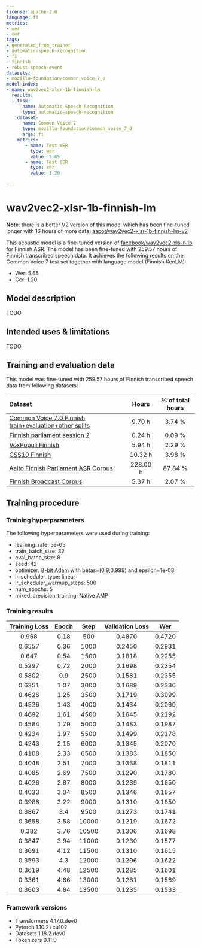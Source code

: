 ```yaml
---
license: apache-2.0
language: fi
metrics:
- wer
- cer
tags:
- generated_from_trainer
- automatic-speech-recognition
- fi
- finnish
- robust-speech-event
datasets:
- mozilla-foundation/common_voice_7_0
model-index:
- name: wav2vec2-xlsr-1b-finnish-lm
  results:
  - task: 
      name: Automatic Speech Recognition 
      type: automatic-speech-recognition
    dataset:
      name: Common Voice 7
      type: mozilla-foundation/common_voice_7_0
      args: fi
    metrics:
       - name: Test WER
         type: wer
         value: 5.65
       - name: Test CER
         type: cer
         value: 1.20

---
```


<!-- This model card has been generated automatically according to the information the Trainer had access to. You
should probably proofread and complete it, then remove this comment. -->

# wav2vec2-xlsr-1b-finnish-lm

**Note**: there is a better V2 version of this model which has been fine-tuned longer with 16 hours of more data: [aapot/wav2vec2-xlsr-1b-finnish-lm-v2](https://huggingface.co/aapot/wav2vec2-xlsr-1b-finnish-lm-v2)

This acoustic model is a fine-tuned version of [facebook/wav2vec2-xls-r-1b](https://huggingface.co/facebook/wav2vec2-xls-r-1b) for Finnish ASR. The model has been fine-tuned with 259.57 hours of Finnish transcribed speech data.
It achieves the following results on the Common Voice 7 test set together with language model (Finnish KenLM):
- Wer: 5.65
- Cer: 1.20

## Model description

TODO

## Intended uses & limitations

TODO

## Training and evaluation data

This model was fine-tuned with 259.57 hours of Finnish transcribed speech data from following datasets:

| Dataset                                                                                                                       | Hours    | % of total hours |
|:------------------------------------------------------------------------------------------------------------------------------|:--------:|:----------------:|
| [Common Voice 7.0 Finnish train+evaluation+other splits](https://huggingface.co/datasets/mozilla-foundation/common_voice_7_0) | 9.70 h   | 3.74 %           |
| [Finnish parliament session 2](https://b2share.eudat.eu/records/4df422d631544ce682d6af1d4714b2d4)                             | 0.24 h   | 0.09 %           |
| [VoxPopuli Finnish](https://github.com/facebookresearch/voxpopuli)                                                            | 5.94 h   | 2.29 %           |
| [CSS10 Finnish](https://github.com/kyubyong/css10)                                                                            | 10.32 h  | 3.98 %           |
| [Aalto Finnish Parliament ASR Corpus](http://urn.fi/urn:nbn:fi:lb-2021051903)                                                 | 228.00 h | 87.84 %          |
| [Finnish Broadcast Corpus](http://urn.fi/urn:nbn:fi:lb-2016042502)                                                            | 5.37 h   | 2.07 %           |

## Training procedure

### Training hyperparameters

The following hyperparameters were used during training:
- learning_rate: 5e-05
- train_batch_size: 32
- eval_batch_size: 8
- seed: 42
- optimizer: [8-bit Adam](https://github.com/facebookresearch/bitsandbytes) with betas=(0.9,0.999) and epsilon=1e-08
- lr_scheduler_type: linear
- lr_scheduler_warmup_steps: 500
- num_epochs: 5
- mixed_precision_training: Native AMP

### Training results

| Training Loss | Epoch | Step  | Validation Loss | Wer    |
|:-------------:|:-----:|:-----:|:---------------:|:------:|
| 0.968         | 0.18  | 500   | 0.4870          | 0.4720 |
| 0.6557        | 0.36  | 1000  | 0.2450          | 0.2931 |
| 0.647         | 0.54  | 1500  | 0.1818          | 0.2255 |
| 0.5297        | 0.72  | 2000  | 0.1698          | 0.2354 |
| 0.5802        | 0.9   | 2500  | 0.1581          | 0.2355 |
| 0.6351        | 1.07  | 3000  | 0.1689          | 0.2336 |
| 0.4626        | 1.25  | 3500  | 0.1719          | 0.3099 |
| 0.4526        | 1.43  | 4000  | 0.1434          | 0.2069 |
| 0.4692        | 1.61  | 4500  | 0.1645          | 0.2192 |
| 0.4584        | 1.79  | 5000  | 0.1483          | 0.1987 |
| 0.4234        | 1.97  | 5500  | 0.1499          | 0.2178 |
| 0.4243        | 2.15  | 6000  | 0.1345          | 0.2070 |
| 0.4108        | 2.33  | 6500  | 0.1383          | 0.1850 |
| 0.4048        | 2.51  | 7000  | 0.1338          | 0.1811 |
| 0.4085        | 2.69  | 7500  | 0.1290          | 0.1780 |
| 0.4026        | 2.87  | 8000  | 0.1239          | 0.1650 |
| 0.4033        | 3.04  | 8500  | 0.1346          | 0.1657 |
| 0.3986        | 3.22  | 9000  | 0.1310          | 0.1850 |
| 0.3867        | 3.4   | 9500  | 0.1273          | 0.1741 |
| 0.3658        | 3.58  | 10000 | 0.1219          | 0.1672 |
| 0.382         | 3.76  | 10500 | 0.1306          | 0.1698 |
| 0.3847        | 3.94  | 11000 | 0.1230          | 0.1577 |
| 0.3691        | 4.12  | 11500 | 0.1310          | 0.1615 |
| 0.3593        | 4.3   | 12000 | 0.1296          | 0.1622 |
| 0.3619        | 4.48  | 12500 | 0.1285          | 0.1601 |
| 0.3361        | 4.66  | 13000 | 0.1261          | 0.1569 |
| 0.3603        | 4.84  | 13500 | 0.1235          | 0.1533 |


### Framework versions

- Transformers 4.17.0.dev0
- Pytorch 1.10.2+cu102
- Datasets 1.18.2.dev0
- Tokenizers 0.11.0
